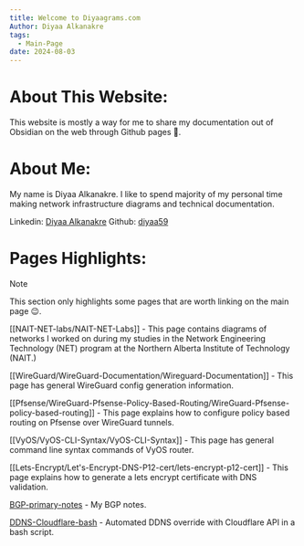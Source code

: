 ```yaml
---
title: Welcome to Diyaagrams.com
Author: Diyaa Alkanakre
tags:
  - Main-Page
date: 2024-08-03
---
```

# About This Website:

This website is mostly a way for me to share my documentation out of Obsidian on the web through Github pages 🙂.

# About Me:

My name is Diyaa Alkanakre. I like to spend majority of my personal time making network infrastructure diagrams and technical documentation.

Linkedin: [Diyaa Alkanakre](https://www.linkedin.com/in/diyaa-alkanakre/)
Github: [diyaa59](https://github.com/diyaa59)
# Pages Highlights:

> [!note]
> This section only highlights some pages that are worth linking on the main page 😉.

[[NAIT-NET-labs/NAIT-NET-Labs]] - This page contains diagrams of networks I worked on during my studies in the Network Engineering Technology (NET) program at the Northern Alberta Institute of Technology (NAIT.)

[[WireGuard/WireGuard-Documentation/Wireguard-Documentation]] - This page has general WireGuard config generation information.

[[Pfsense/WireGuard-Pfsense-Policy-Based-Routing/WireGuard-Pfsense-policy-based-routing]] - This page explains how to configure policy based routing on Pfsense over WireGuard tunnels.

[[VyOS/VyOS-CLI-Syntax/VyOS-CLI-Syntax]] - This page has general command line syntax commands of VyOS router.

[[Lets-Encrypt/Let's-Encrypt-DNS-P12-cert/lets-encrypt-p12-cert]] - This page explains how to generate a lets encrypt certificate with DNS validation.

[BGP-primary-notes](Routing/BGP/BGP-primary-notes/BGP-primary-notes.md) - My BGP notes.

[DDNS-Cloudflare-bash](Cloudflare/DDNS-Cloudflare-Bash-Documentation/DDNS-Cloudflare-bash.md) - Automated DDNS override with Cloudflare API in a bash script.



